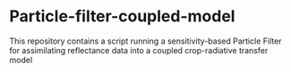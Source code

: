 # Particle-filter-coupled-model
This repository contains a script running a sensitivity-based Particle Filter for assimilating reflectance data into a coupled crop-radiative transfer model

